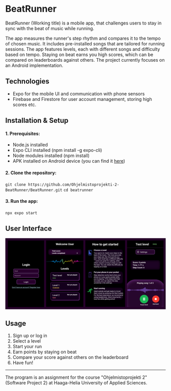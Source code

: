 # BeatRunner

BeatRunner (Working title) is a mobile app, that challenges users to stay in sync with the beat of music while running.

The app measures the runner's step rhythm and compares it to the tempo of chosen music. It includes pre-installed songs that are tailored for running sessions. The app features levels, each with different songs and difficulty based on tempo. Staying on beat earns you high scores, which can be compared on leaderboards against others. The project currently focuses on an Android implementation.

## Technologies

- Expo for the mobile UI and communication with phone sensors
- Firebase and Firestore for user account management, storing high scores etc.

## Installation & Setup

#### 1. Prerequisites:

- Node.js installed
- Expo CLI installed (npm install -g expo-cli)
- Node modules installed (npm install)
- APK installed on Android device (you can find it [here](https://expo.dev/accounts/beatrunner/projects/beatrunner/builds/d357db4d-85d1-49f3-bbe0-563cf0209398)) 

#### 2. Clone the repository:

`git clone https://github.com/Ohjelmistoprojekti-2-BeatRunner/BeatRunner.git`
`cd beatrunner`

#### 3. Run the app:

`npx expo start`

## User Interface

![Käyttöliittymäkaavio](./Images/Kayttoliittyma.png)

## Usage

1. Sign up or log in
2. Select a level
3. Start your run
4. Earn points by staying on beat
5. Compare your score against others on the leaderboard
6. Have fun!

---

The program is an assignment for the course "Ohjelmistoprojekti 2" (Software Project 2) at Haaga-Helia University of Applied Sciences.

